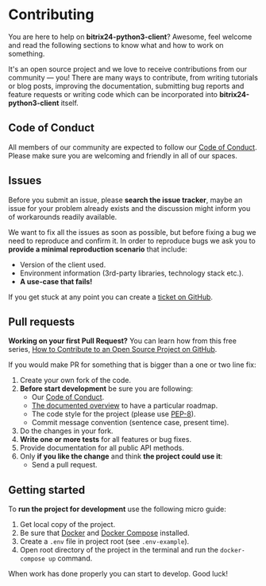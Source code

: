 # Contributing
You are here to help on **bitrix24-python3-client**? Awesome, feel welcome and read the following sections to know what and how to work on something. 

It's an open source project and we love to receive contributions from our community — you! There are many ways to contribute, from writing tutorials or blog posts, improving the documentation, submitting bug reports and feature requests or writing code which can be incorporated into **bitrix24-python3-client** itself.

## Code of Conduct
All members of our community are expected to follow our [Code of Conduct](https://github.com/yarbshk/bitrix24-python3-client/blob/master/CODE_OF_CONDUCT.md). Please make sure you are welcoming and friendly in all of our spaces.

## Issues
Before you submit an issue, please **search the issue tracker**, maybe an issue for your problem already exists and the discussion might inform you of workarounds readily available.

We want to fix all the issues as soon as possible, but before fixing a bug we need to reproduce and confirm it. In order to reproduce bugs we ask you to **provide a minimal reproduction scenario** that include:
- Version of the client used.
- Environment information (3rd-party libraries, technology stack etc.).
- **A use-case that fails!**

If you get stuck at any point you can create a [ticket on GitHub](https://github.com/yarbshk/bitrix24-python3-client/issues).

## Pull requests
**Working on your first Pull Request?** You can learn how from this free series, [How to Contribute to an Open Source Project on GitHub](https://egghead.io/series/how-to-contribute-to-an-open-source-project-on-github).

If you would make PR for something that is bigger than a one or two line fix:
1. Create your own fork of the code.
2. **Before start development** be sure you are following:
    - Our [Code of Conduct](https://github.com/yarbshk/bitrix24-python3-client/blob/master/CODE_OF_CONDUCT.md).
    - [The documented overview](https://github.com/yarbshk/bitrix24-python3-client/wiki) to have a particular roadmap.
    - The code style for the project (please use [PEP-8](https://www.python.org/dev/peps/pep-0008/)).
    - Commit message convention (sentence case, present time).
3. Do the changes in your fork.
4. **Write one or more tests** for all features or bug fixes.
5. Provide documentation for all public API methods.
6. Only **if you like the change** and think **the project could use it**:
    - Send a pull request.
    
## Getting started
To **run the project for development** use the following micro guide:
1. Get local copy of the project.
2. Be sure that [Docker](https://www.docker.com/) and [Docker Compose](https://docs.docker.com/compose/) installed.
3. Create a `.env` file in project root (see `.env-example`).
4. Open root directory of the project in the terminal and run the `docker-compose up` command.

When work has done properly you can start to develop. Good luck!
